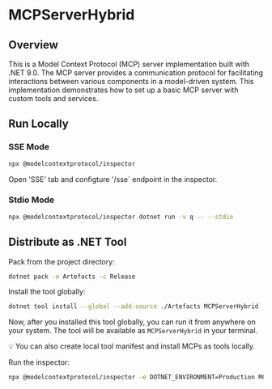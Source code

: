 # MCPServerHybrid

## Overview
This is a Model Context Protocol (MCP) server implementation built with .NET 9.0. The MCP server provides a communication protocol for facilitating interactions between various components in a model-driven system. This implementation demonstrates how to set up a basic MCP server with custom tools and services.

## Run Locally

### SSE Mode

```bash
npx @modelcontextprotocol/inspector
```

Open 'SSE' tab and configture '/sse` endpoint in the inspector.

### Stdio Mode

```bash
npx @modelcontextprotocol/inspector dotnet run -v q -- --stdio
```

## Distribute as .NET Tool

Pack from the project directory:

```bash
dotnet pack -o Artefacts -c Release
```

Install the tool globally:

```bash
dotnet tool install --global --add-source ./Artefacts MCPServerHybrid
```

Now, after you installed this tool globally, you can run it from anywhere on your system. The tool will be available as `MCPServerHybrid` in your terminal.

💡 You can also create local tool manifest and install MCPs as tools locally.

Run the inspector:

```bash
npx @modelcontextprotocol/inspector -e DOTNET_ENVIRONMENT=Production MCPServerHybrid
```